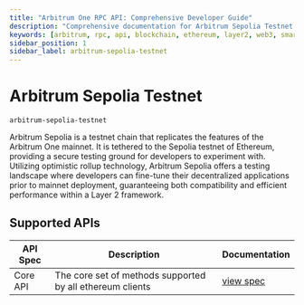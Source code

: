 ```yaml
---
title: "Arbitrum One RPC API: Comprehensive Developer Guide"
description: "Comprehensive documentation for Arbitrum Sepolia Testnet RPC API, covering endpoint details, request methods, and integration strategies for blockchain developers."
keywords: [arbitrum, rpc, api, blockchain, ethereum, layer2, web3, smart contracts, node, jsonrpc]
sidebar_position: 1
sidebar_label: arbitrum-sepolia-testnet
---
```


# Arbitrum Sepolia Testnet

`arbitrum-sepolia-testnet`

Arbitrum Sepolia is a testnet chain that replicates the features of the Arbitrum One mainnet. It is tethered to the Sepolia testnet of Ethereum, providing a secure testing ground for developers to experiment with. Utilizing optimistic rollup technology, Arbitrum Sepolia offers a testing landscape where developers can fine-tune their decentralized applications prior to mainnet deployment, guaranteeing both compatibility and efficient performance within a Layer 2 framework.

## Supported APIs

| API Spec | Description                                               | Documentation                  |
| -------- | --------------------------------------------------------- | ------------------------------ |
| Core API | The core set of methods supported by all ethereum clients | [view spec](../specs/core-api) |
